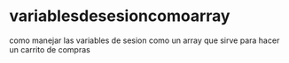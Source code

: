 # variablesdesesioncomoarray
como manejar las variables de sesion como un array que sirve para hacer un carrito de compras
